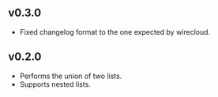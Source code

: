 ## v0.3.0

- Fixed changelog format to the one expected by wirecloud.

## v0.2.0

- Performs the union of two lists.
- Supports nested lists.
